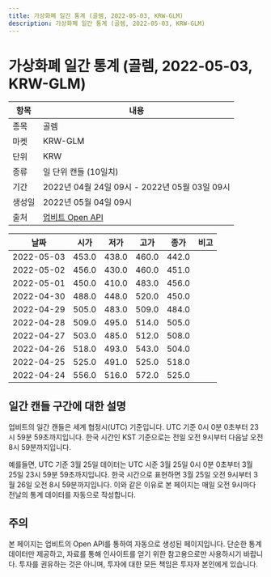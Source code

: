 ```yaml
---
title: 가상화폐 일간 통계 (골렘, 2022-05-03, KRW-GLM)
description: 가상화폐 일간 통계 (골렘, 2022-05-03, KRW-GLM)
---
```



가상화폐 일간 통계 (골렘, 2022-05-03, KRW-GLM)
===

|항목|내용|
|--|--|
|종목|골렘|
|마켓|KRW-GLM|
|단위|KRW|
|종류|일 단위 캔들 (10일치)|
|기간|2022년 04월 24일 09시 - 2022년 05월 03일 09시|
|생성일|2022년 05월 04일 09시|
|출처|[업비트 Open API](https://docs.upbit.com)|


|날짜|시가|저가|고가|종가|비고|
|--|--|--|--|--|--|
|2022-05-03|453.0|438.0|460.0|442.0|    |
|2022-05-02|456.0|430.0|460.0|451.0|    |
|2022-05-01|450.0|410.0|483.0|456.0|    |
|2022-04-30|488.0|448.0|520.0|450.0|    |
|2022-04-29|505.0|483.0|509.0|484.0|    |
|2022-04-28|509.0|495.0|514.0|505.0|    |
|2022-04-27|503.0|485.0|512.0|508.0|    |
|2022-04-26|518.0|493.0|543.0|504.0|    |
|2022-04-25|525.0|491.0|525.0|518.0|    |
|2022-04-24|556.0|516.0|572.0|525.0|    |


일간 캔들 구간에 대한 설명
---


업비트의 일간 캔들은 세계 협정시(UTC) 기준입니다. 
UTC 기준 0시 0분 0초부터 23시 59분 59초까지입니다. 
한국 시간인 KST 기준으로는 전일 오전 9시부터 다음날 오전 8시 59분까지입니다. 


예를들면, UTC 기준 3월 25일 데이터는 UTC 시준 3월 25일 0시 0분 0초부터 3월 25일 23시 59분 59초까지입니다. 
한국 시간으로 표현하면 3월 25일 오전 9시부터 3월 26일 오전 8시 59분까지입니다. 
이와 같은 이유로 본 페이지는 매일 오전 9시마다 전날의 통계 데이터를 자동으로 작성합니다. 


주의
---


본 페이지는 업비트의 Open API를 통하여 자동으로 생성된 페이지입니다. 
단순한 통계 데이터만 제공하고, 자료를 통해 인사이트를 얻기 위한 참고용으로만 사용하시기 바랍니다. 
투자를 권유하는 것은 아니며, 투자에 대한 모든 책임은 투자자 본인에게 있습니다. 
